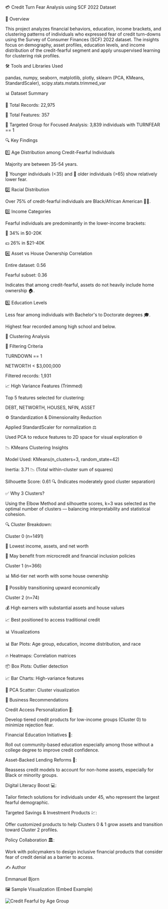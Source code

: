 💳 Credit Turn Fear Analysis using SCF 2022 Dataset

🧭 Overview

This project analyzes financial behaviors, education, income brackets, and clustering patterns of individuals who expressed fear of credit turn-downs using the Survey of Consumer Finances (SCF) 2022 dataset. The insights focus on demography, asset profiles, education levels, and income distribution of the credit-fearful segment and apply unsupervised learning for clustering risk profiles.

🛠️ Tools and Libraries Used

pandas, numpy, seaborn, matplotlib, plotly, sklearn (PCA, KMeans, StandardScaler), scipy.stats.mstats.trimmed_var

📊 Dataset Summary

🧾 Total Records: 22,975

📌 Total Features: 357

🎯 Targeted Group for Focused Analysis: 3,839 individuals with TURNFEAR == 1

🔍 Key Findings

1️⃣ Age Distribution among Credit-Fearful Individuals

Majority are between 35-54 years.

👶 Younger individuals (<35) and 👴 older individuals (>65) show relatively lower fear.

2️⃣ Racial Distribution

Over 75% of credit-fearful individuals are Black/African American 🧑🏿.

3️⃣ Income Categories

Fearful individuals are predominantly in the lower-income brackets:

💸 34% in $0-20K

💵 26% in $21-40K

4️⃣ Asset vs House Ownership Correlation

Entire dataset: 0.56

Fearful subset: 0.36

Indicates that among credit-fearful, assets do not heavily include home ownership 🏠.

5️⃣ Education Levels

Less fear among individuals with Bachelor's to Doctorate degrees 🎓.

Highest fear recorded among high school and below.

🤖 Clustering Analysis

🔎 Filtering Criteria

TURNDOWN == 1

NETWORTH < $3,000,000

Filtered records: 1,931

📈 High Variance Features (Trimmed)

Top 5 features selected for clustering:

DEBT, NETWORTH, HOUSES, NFIN, ASSET

⚙️ Standardization & Dimensionality Reduction

Applied StandardScaler for normalization ⚖️

Used PCA to reduce features to 2D space for visual exploration 🌐

📉 KMeans Clustering Insights

Model Used: KMeans(n_clusters=3, random_state=42)

Inertia: 3.71 📉 (Total within-cluster sum of squares)

Silhouette Score: 0.61 🔍 (Indicates moderately good cluster separation)

✅ Why 3 Clusters?

Using the Elbow Method and silhouette scores, k=3 was selected as the optimal number of clusters — balancing interpretability and statistical cohesion.

🔍 Cluster Breakdown:

Cluster 0 (n=1491)

🔻 Lowest income, assets, and net worth

💼 May benefit from microcredit and financial inclusion policies

Cluster 1 (n=366)

📊 Mid-tier net worth with some house ownership

🧩 Possibly transitioning upward economically

Cluster 2 (n=74)

💰 High earners with substantial assets and house values

📈 Best positioned to access traditional credit

📊 Visualizations

📊 Bar Plots: Age group, education, income distribution, and race

🔥 Heatmaps: Correlation matrices

📦 Box Plots: Outlier detection

📈 Bar Charts: High-variance features

🌈 PCA Scatter: Cluster visualization

💼 Business Recommendations

Credit Access Personalization 🎯:

Develop tiered credit products for low-income groups (Cluster 0) to minimize rejection fear.

Financial Education Initiatives 📘:

Roll out community-based education especially among those without a college degree to improve credit confidence.

Asset-Backed Lending Reforms 🏡:

Reassess credit models to account for non-home assets, especially for Black or minority groups.

Digital Literacy Boost 💻:

Tailor fintech solutions for individuals under 45, who represent the largest fearful demographic.

Targeted Savings & Investment Products 💹:

Offer customized products to help Clusters 0 & 1 grow assets and transition toward Cluster 2 profiles.

Policy Collaboration 🏛️:

Work with policymakers to design inclusive financial products that consider fear of credit denial as a barrier to access.

✍️ Author

Emmanuel Bjorn

🖼️ Sample Visualization (Embed Example)

![Credit Fearful by Age Group](images/credit_fear_age.png)


